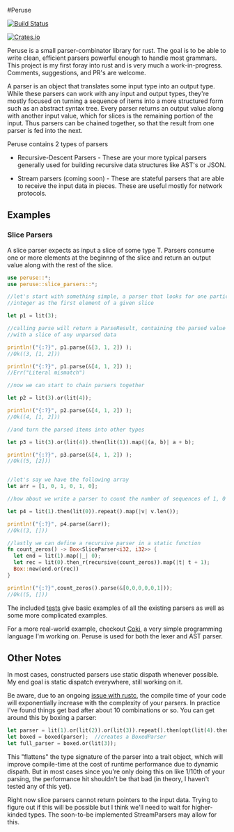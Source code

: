 #Peruse

[![Build Status](https://travis-ci.org/DanSimon/peruse.svg?branch=master)](https://travis-ci.org/DanSimon/peruse)

[![Crates.io](https://img.shields.io/crates/v/peruse.svg)](https://crates.io/crates/peruse)

Peruse is a small parser-combinator library for rust.  The goal is to be able
to write clean, efficient parsers powerful enough to handle most grammars.
This project is my first foray into rust and is very much a work-in-progress.
Comments, suggestions, and PR's are welcome.

A parser is an object that translates some input type into an output type.
While these parsers can work with any input and output types, they're mostly
focused on turning a sequence of items into a more structured form such as an
abstract syntax tree.  Every parser returns an output value along with another
input value, which for slices is the remaining portion of the input.  Thus
parsers can be chained together, so that the result from one parser is fed into
the next.

Peruse contains 2 types of parsers

* Recursive-Descent Parsers - These are your more typical parsers generally used for building recursive data structures like AST's or JSON.

* Stream parsers (coming soon) - These are stateful parsers that are able to receive the input data in pieces.  These are useful mostly for network protocols.


## Examples

### Slice Parsers

A slice parser expects as input a slice of some type T.  Parsers consume one or
more elements at the beginnng of the slice and return an output value along
with the rest of the slice.

```rust
use peruse::*;
use peruse::slice_parsers::*;

//let's start with something simple, a parser that looks for one particular
//integer as the first element of a given slice

let p1 = lit(3);

//calling parse will return a ParseResult, containing the parsed value along
//with a slice of any unparsed data

println!("{:?}", p1.parse(&[3, 1, 2]) );
//Ok((3, [1, 2]))

println!("{:?}", p1.parse(&[4, 1, 2]) );
//Err("Literal mismatch")

//now we can start to chain parsers together

let p2 = lit(3).or(lit(4));

println!("{:?}", p2.parse(&[4, 1, 2]) );
//Ok((4, [1, 2]))

//and turn the parsed items into other types

let p3 = lit(3).or(lit(4)).then(lit(1)).map(|(a, b)| a + b);

println!("{:?}", p3.parse(&[4, 1, 2]) );
//Ok((5, [2]))


//let's say we have the following array
let arr = [1, 0, 1, 0, 1, 0];

//how about we write a parser to count the number of sequences of 1, 0

let p4 = lit(1).then(lit(0)).repeat().map(|v| v.len());

println!("{:?}", p4.parse(&arr)); 
//Ok((3, []))

//lastly we can define a recursive parser in a static function
fn count_zeros() -> Box<SliceParser<i32, i32>> {
  let end = lit(1).map(|_| 0);
  let rec = lit(0).then_r(recursive(count_zeros)).map(|t| t + 1);
  Box::new(end.or(rec))
}

println!("{:?}",count_zeros().parse(&[0,0,0,0,0,1]));
//Ok((5, []))
```

The included
[tests](https://github.com/DanSimon/peruse/blob/master/src/peruse/slice_parser_tests.rs)
give basic examples of all the existing parsers as well as some more
complicated examples.


For a more real-world example, checkout
[Coki](https://github.com/DanSimon/coki), a very simple programming language
I'm working on.  Peruse is used for both the lexer and AST parser.

## Other Notes

In most cases, constructed parsers use static dispath whenever possible.  My
end goal is static dispatch everywhere, still working on it.

Be aware, due to an ongoing [issue with
rustc](https://github.com/rust-lang/rust/issues/22204), the compile time of
your code will exponentially increase with the complexity of your parsers.  In
practice I've found things get bad after about 10 combinations or so.  You can
get around this by boxing a parser:

```rust
let parser = lit(1).or(lit(2)).or(lit(3)).repeat().then(opt(lit(4).then(lit(5))));
let boxed = boxed(parser);  //creates a BoxedParser
let full_parser = boxed.or(lit(3));
```

This "flattens" the type signature of the parser into a trait object, which
will improve compile-time at the cost of runtime performance due to dynamic
dispath.  But in most cases since you're only doing this on like 1/10th of your
parsing, the performance hit shouldn't be that bad (in theory, I haven't tested
any of this yet).


Right now slice parsers cannot return pointers to the input data.  Trying to figure
out if this will be possible but I think we'll need to wait for higher-kinded
types.  The soon-to-be implemented StreamParsers may allow for this.
